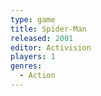 ```yaml
---
type: game
title: Spider-Man
released: 2001
editor: Activision
players: 1
genres:
  - Action
---
```

